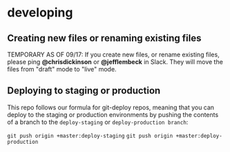 # developing

## Creating new files or renaming existing files

TEMPORARY AS OF 09/17: If you create new files, or rename existing files,
please ping **@chrisdickinson** or **@jefflembeck** in Slack. They will move
the files from "draft" mode to "live" mode.

## Deploying to staging or production

This repo follows our formula for git-deploy repos, meaning that you can deploy
to the staging or production environments by pushing the contents of a branch
to the `deploy-staging` or `deploy-production branch`:

`git push origin +master:deploy-staging`
`git push origin +master:deploy-production`
